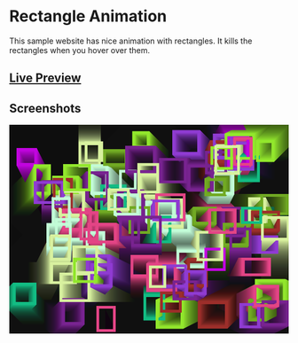 # Rectangle Animation

This sample website has nice animation with rectangles. It kills the rectangles when you hover over them.

## [Live Preview](https://reactangle-animation.netlify.app/)

## Screenshots

![screenshot](/screenshot.png)
